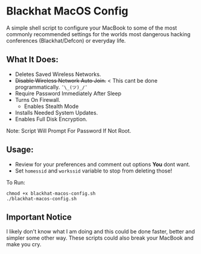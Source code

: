# Blackhat MacOS Config
A simple shell script to configure your MacBook to some of the most commonly recommended settings for the worlds most dangerous hacking conferences (Blackhat/Defcon) or everyday life.

## What It Does:
- Deletes Saved Wireless Networks.
- ~~Disable Wireless Network Auto Join.~~ < This cant be done programmatically. `¯\_(ツ)_/¯`
- Require Password Immediately After Sleep
- Turns On Firewall.
  - Enables Stealth Mode
- Installs Needed System Updates.
- Enables Full Disk Encryption.

Note: Script Will Prompt For Password If Not Root.

## Usage:
- Review for your preferences and comment out options **You** dont want.
- Set `homessid` and `workssid` variable to stop from deleting those!

To Run:  
```
chmod +x blackhat-macos-config.sh
./blackhat-macos-config.sh
```

## Important Notice
I likely don't know what I am doing and this could be done faster, better and simpler some other way. These scripts could also break your MacBook and make you cry.
